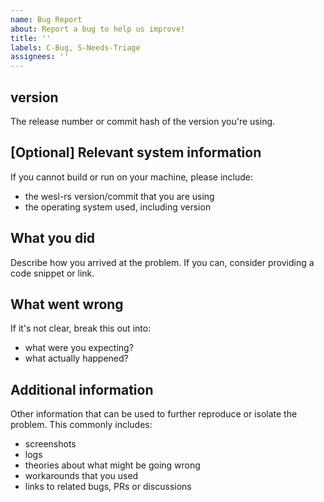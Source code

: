 ```yaml
---
name: Bug Report
about: Report a bug to help us improve!
title: ''
labels: C-Bug, S-Needs-Triage
assignees: ''
---
```


## version

The release number or commit hash of the version you're using.

## \[Optional\] Relevant system information

If you cannot build or run on your machine, please include:

- the wesl-rs version/commit that you are using
- the operating system used, including version

## What you did

Describe how you arrived at the problem. If you can, consider providing a code snippet or link.

## What went wrong

If it's not clear, break this out into:

- what were you expecting?
- what actually happened?

## Additional information

Other information that can be used to further reproduce or isolate the problem.
This commonly includes:

- screenshots
- logs
- theories about what might be going wrong
- workarounds that you used
- links to related bugs, PRs or discussions
